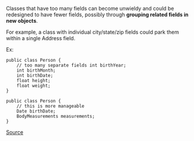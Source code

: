 Classes that have too many fields can become unwieldy and could be redesigned to have fewer fields, possibly through **grouping related fields in new objects**.

For example, a class with individual city/state/zip fields could park them within a single Address field.

Ex:

```
public class Person {
	// too many separate fields int birthYear;
	int birthMonth;
	int birthDate;
	float height;
	float weight;
}

public class Person {
	// this is more manageable
	Date birthDate;
	BodyMeasurements measurements;
}
```

[Source](http://pmd.sourceforge.net/pmd-5.3.2/pmd-java/rules/java/codesize.html#TooManyFields)
